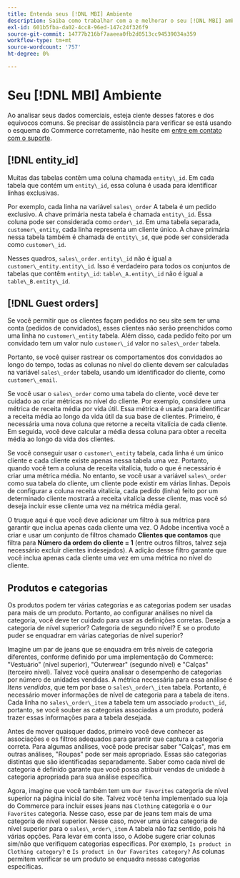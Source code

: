 ```yaml
---
title: Entenda seus [!DNL MBI] Ambiente
description: Saiba como trabalhar com a e melhorar o seu [!DNL MBI] ambiente.
exl-id: 601b5fba-da02-4cc8-96ed-147c24f326f9
source-git-commit: 14777b216bf7aaeea0fb2d0513cc94539034a359
workflow-type: tm+mt
source-wordcount: '757'
ht-degree: 0%

---
```


# Seu [!DNL MBI] Ambiente

Ao analisar seus dados comerciais, esteja ciente desses fatores e dos equívocos comuns. Se precisar de assistência para verificar se está usando o esquema do Commerce corretamente, não hesite em [entre em contato com o suporte](https://experienceleague.adobe.com/docs/commerce-knowledge-base/kb/troubleshooting/miscellaneous/mbi-service-policies.html?lang=en).

## [!DNL entity\_id]

Muitas das tabelas contêm uma coluna chamada `entity\_id`. Em cada tabela que contém um `entity\_id`, essa coluna é usada para identificar linhas exclusivas.

Por exemplo, cada linha na variável `sales\_order` A tabela é um pedido exclusivo. A chave primária nesta tabela é chamada `entity\_id`. Essa coluna pode ser considerada como `order\_id`. Em uma tabela separada, `customer\_entity`, cada linha representa um cliente único. A chave primária nessa tabela também é chamada de `entity\_id`, que pode ser considerada como `customer\_id`.

Nesses quadros, `sales\_order.entity\_id` não é igual a `customer\_entity.entity\_id`. Isso é verdadeiro para todos os conjuntos de tabelas que contêm `entity\_id`: `table\_A.entity\_id` não é igual a `table\_B.entity\_id`.

## [!DNL Guest orders]

Se você permitir que os clientes façam pedidos no seu site sem ter uma conta (pedidos de convidados), esses clientes não serão preenchidos como uma linha no `customer\_entity` tabela. Além disso, cada pedido feito por um convidado tem um valor nulo `customer\_id` valor no `sales\_order` tabela.

Portanto, se você quiser rastrear os comportamentos dos convidados ao longo do tempo, todas as colunas no nível do cliente devem ser calculadas na variável `sales\_order` tabela, usando um identificador do cliente, como `customer\_email`.

Se você usar o `sales\_order` como uma tabela do cliente, você deve ter cuidado ao criar métricas no nível do cliente. Por exemplo, considere uma métrica de receita média por vida útil. Essa métrica é usada para identificar a receita média ao longo da vida útil da sua base de clientes. Primeiro, é necessária uma nova coluna que retorne a receita vitalícia de cada cliente. Em seguida, você deve calcular a média dessa coluna para obter a receita média ao longo da vida dos clientes.

Se você conseguir usar o `customer\_entity` tabela, cada linha é um único cliente e cada cliente existe apenas nessa tabela uma vez. Portanto, quando você tem a coluna de receita vitalícia, tudo o que é necessário é criar uma métrica média. No entanto, se você usar a variável `sales\_order` como sua tabela do cliente, um cliente pode existir em várias linhas. Depois de configurar a coluna receita vitalícia, cada pedido (linha) feito por um determinado cliente mostrará a receita vitalícia desse cliente, mas você só deseja incluir esse cliente uma vez na métrica média geral.

O truque aqui é que você deve adicionar um filtro à sua métrica para garantir que inclua apenas cada cliente uma vez. O Adobe incentiva você a criar e usar um conjunto de filtros chamado **Clientes que contamos** que filtra para **Número da ordem do cliente = 1** (entre outros filtros, talvez seja necessário excluir clientes indesejados). A adição desse filtro garante que você inclua apenas cada cliente uma vez em uma métrica no nível do cliente.

## Produtos e categorias

Os produtos podem ter várias categorias e as categorias podem ser usadas para mais de um produto. Portanto, ao configurar análises no nível da categoria, você deve ter cuidado para usar as definições corretas. Deseja a categoria de nível superior? Categoria de segundo nível? E se o produto puder se enquadrar em várias categorias de nível superior?

Imagine um par de jeans que se enquadra em três níveis de categoria diferentes, conforme definido por uma implementação do Commerce: &quot;Vestuário&quot; (nível superior), &quot;Outerwear&quot; (segundo nível) e &quot;Calças&quot; (terceiro nível). Talvez você queira analisar o desempenho de categorias por número de unidades vendidas. A métrica necessária para essa análise é _Itens vendidos_, que tem por base o `sales\_order\_item` tabela. Portanto, é necessário mover informações de nível de categoria para a tabela de itens. Cada linha no `sales\_order\_item` a tabela tem um associado `product\_id`, portanto, se você souber as categorias associadas a um produto, poderá trazer essas informações para a tabela desejada.

Antes de mover quaisquer dados, primeiro você deve conhecer as associações e os filtros adequados para garantir que captura a categoria correta. Para algumas análises, você pode precisar saber &quot;Calças&quot;, mas em outras análises, &quot;Roupas&quot; pode ser mais apropriado. Essas são categorias distintas que são identificadas separadamente. Saber como cada nível de categoria é definido garante que você possa atribuir vendas de unidade à categoria apropriada para sua análise específica.

Agora, imagine que você também tem um `Our Favorites` categoria de nível superior na página inicial do site. Talvez você tenha implementado sua loja do Commerce para incluir esses jeans nas `Clothing` categoria e o `Our Favorites` categoria. Nesse caso, esse par de jeans tem mais de uma categoria de nível superior. Nesse caso, mover uma única categoria de nível superior para o `sales\_order\_item` A tabela não faz sentido, pois há várias opções. Para levar em conta isso, o Adobe sugere criar colunas sim/não que verifiquem categorias específicas. Por exemplo, `Is product in Clothing category?` e `Is product in Our Favorites category?` As colunas permitem verificar se um produto se enquadra nessas categorias específicas.
